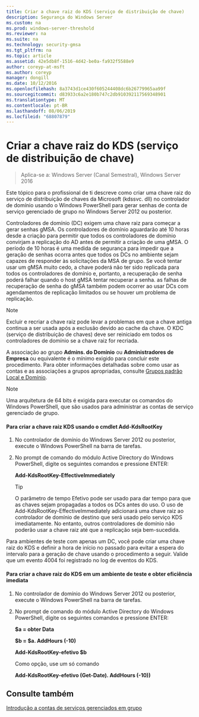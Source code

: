 ```yaml
---
title: Criar a chave raiz do KDS (serviço de distribuição de chave)
description: Segurança do Windows Server
ms.custom: na
ms.prod: windows-server-threshold
ms.reviewer: na
ms.suite: na
ms.technology: security-gmsa
ms.tgt_pltfrm: na
ms.topic: article
ms.assetid: 42e5db8f-1516-4d42-be0a-fa932f5588e9
author: coreyp-at-msft
ms.author: coreyp
manager: dongill
ms.date: 10/12/2016
ms.openlocfilehash: 8a3743d1ce430f605244408dc6b26779965aa99f
ms.sourcegitcommit: d83933c6a2e180b747c2db910392117569348901
ms.translationtype: MT
ms.contentlocale: pt-BR
ms.lasthandoff: 08/06/2019
ms.locfileid: "68807879"
---
```

# <a name="create-the-key-distribution-services-kds-root-key"></a>Criar a chave raiz do KDS (serviço de distribuição de chave)

>Aplica-se a: Windows Server (Canal Semestral), Windows Server 2016

Este tópico para o profissional de ti descreve como criar uma chave raiz do serviço de distribuição de chaves da Microsoft (kdssvc. dll) no controlador de domínio usando o Windows PowerShell para gerar senhas de conta de serviço gerenciado de grupo no Windows Server 2012 ou posterior.

Controladores de domínio (DC) exigem uma chave raiz para começar a gerar senhas gMSA. Os controladores de domínio aguardarão até 10 horas desde a criação para permitir que todos os controladores de domínio convirjam a replicação do AD antes de permitir a criação de uma gMSA. O período de 10 horas é uma medida de segurança para impedir que a geração de senhas ocorra antes que todos os DCs no ambiente sejam capazes de responder às solicitações da MSA de grupo.  Se você tentar usar um gMSA muito cedo, a chave poderá não ter sido replicada para todos os controladores de domínio e, portanto, a recuperação de senha poderá falhar quando o host gMSA tentar recuperar a senha. as falhas de recuperação de senha do gMSA também podem ocorrer ao usar DCs com agendamentos de replicação limitados ou se houver um problema de replicação.

> [!NOTE]
> Excluir e recriar a chave raiz pode levar a problemas em que a chave antiga continua a ser usada após a exclusão devido ao cache da chave. O KDC (serviço de distribuição de chaves) deve ser reiniciado em todos os controladores de domínio se a chave raiz for recriada.

A associação ao grupo **Admins. do Domínio** ou **Administradores de Empresa** ou equivalente é o mínimo exigido para concluir este procedimento. Para obter informações detalhadas sobre como usar as contas e as associações a grupos apropriadas, consulte [Grupos padrão Local e Domínio](https://technet.microsoft.com/library/dd728026(WS.10).aspx).

> [!NOTE]
> Uma arquitetura de 64 bits é exigida para executar os comandos do Windows PowerShell, que são usados para administrar as contas de serviço gerenciado de grupo.

#### <a name="to-create-the-kds-root-key-using-the-add-kdsrootkey-cmdlet"></a>Para criar a chave raiz KDS usando o cmdlet Add-KdsRootKey

1.  No controlador de domínio do Windows Server 2012 ou posterior, execute o Windows PowerShell na barra de tarefas.

2.  No prompt de comando do módulo Active Directory do Windows PowerShell, digite os seguintes comandos e pressione ENTER:

    **Add-KdsRootKey-EffectiveImmediately**

    > [!TIP]
    > O parâmetro de tempo Efetivo pode ser usado para dar tempo para que as chaves sejam propagadas a todos os DCs antes do uso. O uso de Add-KdsRootKey-EffectiveImmediately adicionará uma chave raiz ao controlador de domínio de destino que será usado pelo serviço KDS imediatamente. No entanto, outros controladores de domínio não poderão usar a chave raiz até que a replicação seja bem-sucedida.

Para ambientes de teste com apenas um DC, você pode criar uma chave raiz do KDS e definir a hora de início no passado para evitar a espera do intervalo para a geração de chave usando o procedimento a seguir. Valide que um evento 4004 foi registrado no log de eventos do KDS.

#### <a name="to-create-the-kds-root-key-in-a-test-environment-for-immediate-effectiveness"></a>Para criar a chave raiz do KDS em um ambiente de teste e obter eficiência imediata

1.  No controlador de domínio do Windows Server 2012 ou posterior, execute o Windows PowerShell na barra de tarefas.

2.  No prompt de comando do módulo Active Directory do Windows PowerShell, digite os seguintes comandos e pressione ENTER:

    **$a = obter Data**

    **$b = $a. AddHours (-10)**

    **Add-KdsRootKey-efetivo $b**

    Como opção, use um só comando

    **Add-KdsRootKey-efetivo (Get-Date). AddHours (-10))**

## <a name="see-also"></a>Consulte também
[Introdução a contas de serviços gerenciados em grupo](getting-started-with-group-managed-service-accounts.md)


